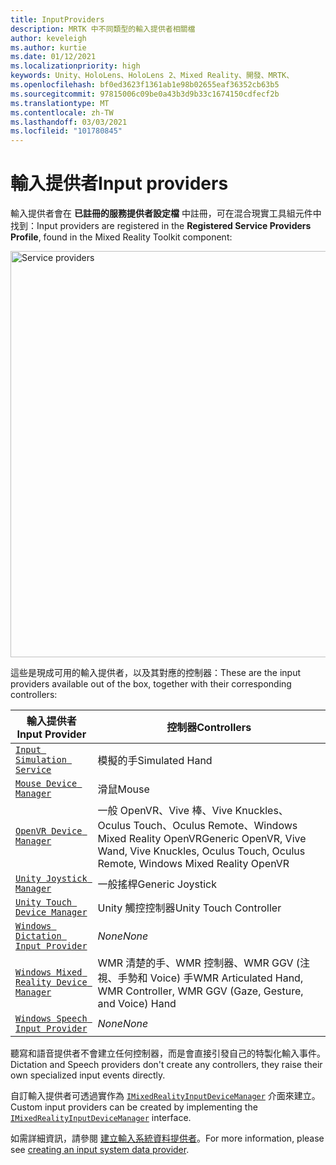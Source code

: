 ```yaml
---
title: InputProviders
description: MRTK 中不同類型的輸入提供者相關檔
author: keveleigh
ms.author: kurtie
ms.date: 01/12/2021
ms.localizationpriority: high
keywords: Unity、HoloLens、HoloLens 2、Mixed Reality、開發、MRTK、
ms.openlocfilehash: bf0ed3623f1361ab1e98b02655eaf36352cb63b5
ms.sourcegitcommit: 97815006c09be0a43b3d9b33c1674150cdfecf2b
ms.translationtype: MT
ms.contentlocale: zh-TW
ms.lasthandoff: 03/03/2021
ms.locfileid: "101780845"
---
```

# <a name="input-providers"></a><span data-ttu-id="5e541-104">輸入提供者</span><span class="sxs-lookup"><span data-stu-id="5e541-104">Input providers</span></span>

<span data-ttu-id="5e541-105">輸入提供者會在 **已註冊的服務提供者設定檔** 中註冊，可在混合現實工具組元件中找到：</span><span class="sxs-lookup"><span data-stu-id="5e541-105">Input providers are registered in the **Registered Service Providers Profile**, found in the Mixed Reality Toolkit component:</span></span>

<img src="../images/input/RegisteredServiceProviders.PNG" width="650px" style="display:block;" alt="Service providers">

<span data-ttu-id="5e541-106">這些是現成可用的輸入提供者，以及其對應的控制器：</span><span class="sxs-lookup"><span data-stu-id="5e541-106">These are the input providers available out of the box, together with their corresponding controllers:</span></span>

| <span data-ttu-id="5e541-107">輸入提供者</span><span class="sxs-lookup"><span data-stu-id="5e541-107">Input Provider</span></span> | <span data-ttu-id="5e541-108">控制器</span><span class="sxs-lookup"><span data-stu-id="5e541-108">Controllers</span></span> |
| --- | --- |
| [`Input Simulation Service`](xref:Microsoft.MixedReality.Toolkit.Input.InputSimulationService) | <span data-ttu-id="5e541-109">模擬的手</span><span class="sxs-lookup"><span data-stu-id="5e541-109">Simulated Hand</span></span> |
| [`Mouse Device Manager`](xref:Microsoft.MixedReality.Toolkit.Input.UnityInput.MouseDeviceManager) | <span data-ttu-id="5e541-110">滑鼠</span><span class="sxs-lookup"><span data-stu-id="5e541-110">Mouse</span></span>  |
| [`OpenVR Device Manager`](xref:Microsoft.MixedReality.Toolkit.OpenVR.Input.OpenVRDeviceManager) | <span data-ttu-id="5e541-111">一般 OpenVR、Vive 棒、Vive Knuckles、Oculus Touch、Oculus Remote、Windows Mixed Reality OpenVR</span><span class="sxs-lookup"><span data-stu-id="5e541-111">Generic OpenVR, Vive Wand, Vive Knuckles, Oculus Touch, Oculus Remote, Windows Mixed Reality OpenVR</span></span>  |
| [`Unity Joystick Manager`](xref:Microsoft.MixedReality.Toolkit.Input.UnityInput.UnityJoystickManager) | <span data-ttu-id="5e541-112">一般搖桿</span><span class="sxs-lookup"><span data-stu-id="5e541-112">Generic Joystick</span></span>  |
| [`Unity Touch Device Manager`](xref:Microsoft.MixedReality.Toolkit.Input.UnityInput.UnityTouchDeviceManager) | <span data-ttu-id="5e541-113">Unity 觸控控制器</span><span class="sxs-lookup"><span data-stu-id="5e541-113">Unity Touch Controller</span></span>  |
| [`Windows Dictation Input Provider`](xref:Microsoft.MixedReality.Toolkit.Windows.Input.WindowsDictationInputProvider) | <span data-ttu-id="5e541-114">*None*</span><span class="sxs-lookup"><span data-stu-id="5e541-114">*None*</span></span>  |
| [`Windows Mixed Reality Device Manager`](xref:Microsoft.MixedReality.Toolkit.WindowsMixedReality.Input.WindowsMixedRealityDeviceManager) | <span data-ttu-id="5e541-115">WMR 清楚的手、WMR 控制器、WMR GGV (注視、手勢和 Voice) 手</span><span class="sxs-lookup"><span data-stu-id="5e541-115">WMR Articulated Hand, WMR Controller, WMR GGV (Gaze, Gesture, and Voice) Hand</span></span> |
| [`Windows Speech Input Provider`](xref:Microsoft.MixedReality.Toolkit.Windows.Input.WindowsSpeechInputProvider) | <span data-ttu-id="5e541-116">*None*</span><span class="sxs-lookup"><span data-stu-id="5e541-116">*None*</span></span> |

<span data-ttu-id="5e541-117">聽寫和語音提供者不會建立任何控制器，而是會直接引發自己的特製化輸入事件。</span><span class="sxs-lookup"><span data-stu-id="5e541-117">Dictation and Speech providers don't create any controllers, they raise their own specialized input events directly.</span></span>

<span data-ttu-id="5e541-118">自訂輸入提供者可透過實作為 [`IMixedRealityInputDeviceManager`](xref:Microsoft.MixedReality.Toolkit.Input.IMixedRealityInputDeviceManager) 介面來建立。</span><span class="sxs-lookup"><span data-stu-id="5e541-118">Custom input providers can be created by implementing the [`IMixedRealityInputDeviceManager`](xref:Microsoft.MixedReality.Toolkit.Input.IMixedRealityInputDeviceManager) interface.</span></span>

<span data-ttu-id="5e541-119">如需詳細資訊，請參閱 [建立輸入系統資料提供者](create-data-provider.md)。</span><span class="sxs-lookup"><span data-stu-id="5e541-119">For more information, please see [creating an input system data provider](create-data-provider.md).</span></span>
